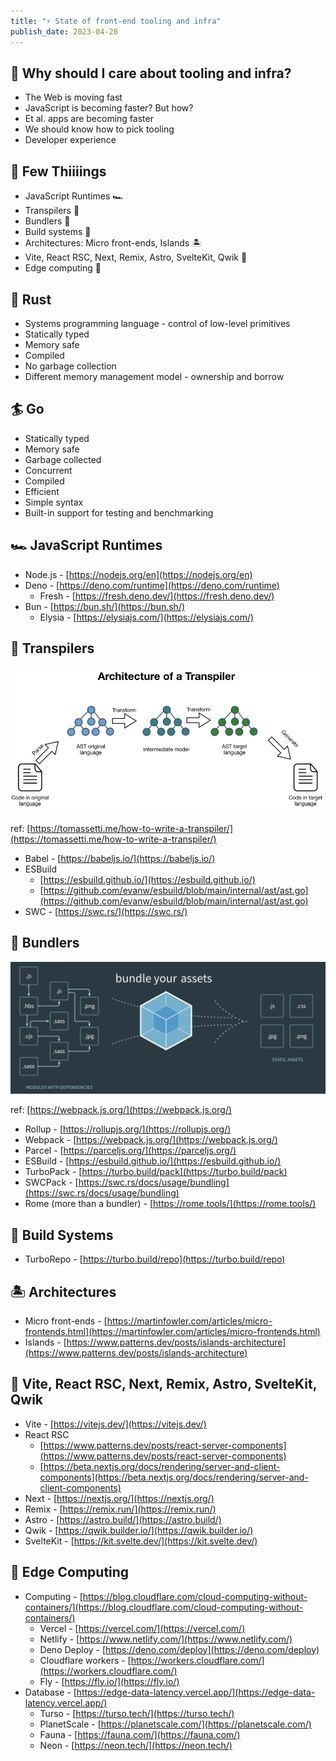 ```yaml
---
title: "⚡ State of front-end tooling and infra"
publish_date: 2023-04-28
---
```


## 🤔 Why should I care about tooling and infra?

- The Web is moving fast
- JavaScript is becoming faster? But how?
- Et al. apps are becoming faster
- We should know how to pick tooling
- Developer experience

## 🤯 Few Thiiiings

- JavaScript Runtimes 🏎️
- Transpilers 📑
- Bundlers 🧵
- Build systems 🔨
- Architectures: Micro front-ends, Islands 🏝️
- Vite, React RSC, Next, Remix, Astro, SvelteKit, Qwik 🗿
- Edge computing 🤖

## 🦀 Rust

- Systems programming language - control of low-level primitives
- Statically typed
- Memory safe
- Compiled
- No garbage collection
- Different memory management model - ownership and borrow

## **🏄** Go

- Statically typed
- Memory safe
- Garbage collected
- Concurrent
- Compiled
- Efficient
- Simple syntax
- Built-in support for testing and benchmarking

## 🏎️ JavaScript Runtimes

- Node.js - [https://nodejs.org/en](https://nodejs.org/en)
- Deno - [https://deno.com/runtime](https://deno.com/runtime)
  - Fresh - [https://fresh.deno.dev/](https://fresh.deno.dev/)
- Bun - [https://bun.sh/](https://bun.sh/)
  - Elysia - [https://elysiajs.com/](https://elysiajs.com/)

## 📑 Transpilers

![Transpiler-Architecture.001.jpeg](Transpiler-Architecture.001.jpeg)

ref: [https://tomassetti.me/how-to-write-a-transpiler/](https://tomassetti.me/how-to-write-a-transpiler/)

- Babel - [https://babeljs.io/](https://babeljs.io/)
- ESBuild
  - [https://esbuild.github.io/](https://esbuild.github.io/)
  - [https://github.com/evanw/esbuild/blob/main/internal/ast/ast.go](https://github.com/evanw/esbuild/blob/main/internal/ast/ast.go)
- SWC - [https://swc.rs/](https://swc.rs/)

## 🧵 Bundlers

![webpack.png](webpack.png)

ref: [https://webpack.js.org/](https://webpack.js.org/)

- Rollup - [https://rollupjs.org/](https://rollupjs.org/)
- Webpack - [https://webpack.js.org/](https://webpack.js.org/)
- Parcel - [https://parceljs.org/](https://parceljs.org/)
- ESBuild - [https://esbuild.github.io/](https://esbuild.github.io/)
- TurboPack - [https://turbo.build/pack](https://turbo.build/pack)
- SWCPack - [https://swc.rs/docs/usage/bundling](https://swc.rs/docs/usage/bundling)
- Rome (more than a bundler) - [https://rome.tools/](https://rome.tools/)

## 🔨 Build Systems

- TurboRepo - [https://turbo.build/repo](https://turbo.build/repo)

## 🏝️ Architectures

- Micro front-ends - [https://martinfowler.com/articles/micro-frontends.html](https://martinfowler.com/articles/micro-frontends.html)
- Islands - [https://www.patterns.dev/posts/islands-architecture](https://www.patterns.dev/posts/islands-architecture)

## 🗿 Vite, React RSC, Next, Remix, Astro, SvelteKit, Qwik

- Vite - [https://vitejs.dev/](https://vitejs.dev/)
- React RSC
  - [https://www.patterns.dev/posts/react-server-components](https://www.patterns.dev/posts/react-server-components)
  - [https://beta.nextjs.org/docs/rendering/server-and-client-components](https://beta.nextjs.org/docs/rendering/server-and-client-components)
- Next - [https://nextjs.org/](https://nextjs.org/)
- Remix - [https://remix.run/](https://remix.run/)
- Astro - [https://astro.build/](https://astro.build/)
- Qwik - [https://qwik.builder.io/](https://qwik.builder.io/)
- SvelteKit - [https://kit.svelte.dev/](https://kit.svelte.dev/)

## 🤖 Edge Computing

- Computing - [https://blog.cloudflare.com/cloud-computing-without-containers/](https://blog.cloudflare.com/cloud-computing-without-containers/)
  - Vercel - [https://vercel.com/](https://vercel.com/)
  - Netlify - [https://www.netlify.com/](https://www.netlify.com/)
  - Deno Deploy - [https://deno.com/deploy](https://deno.com/deploy)
  - Cloudflare workers - [https://workers.cloudflare.com/](https://workers.cloudflare.com/)
  - Fly - [https://fly.io/](https://fly.io/)
- Database - [https://edge-data-latency.vercel.app/](https://edge-data-latency.vercel.app/)
  - Turso - [https://turso.tech/](https://turso.tech/)
  - PlanetScale - [https://planetscale.com/](https://planetscale.com/)
  - Fauna - [https://fauna.com/](https://fauna.com/)
  - Neon - [https://neon.tech/](https://neon.tech/)
